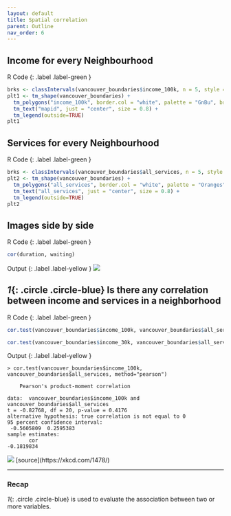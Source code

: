 ```yaml
---
layout: default
title: Spatial correlation
parent: Outline
nav_order: 6
---
```


## Income for every Neighbourhood


R Code
{: .label .label-green }
```R
brks <- classIntervals(vancouver_boundaries$income_100k, n = 5, style = "quantile")
plt1 <- tm_shape(vancouver_boundaries) + 
  tm_polygons("income_100k", border.col = "white", palette = "GnBu", breaks= brks$brks, title="Income") +
  tm_text("mapid", just = "center", size = 0.8) +
  tm_legend(outside=TRUE)
plt1
```


## Services for every Neighbourhood

R Code
{: .label .label-green }
```R
brks <- classIntervals(vancouver_boundaries$all_services, n = 5, style = "quantile")
plt2 <- tm_shape(vancouver_boundaries) + 
  tm_polygons("all_services", border.col = "white", palette = "Oranges", breaks= brks$brks, title="Services") +
  tm_text("all_services", just = "center", size = 0.8) +
  tm_legend(outside=TRUE)
plt2
```


## Images side by side


R Code
{: .label .label-green }
```R
cor(duration, waiting)
```

Output
{: .label .label-yellow }
<img src="{{site.baseurl}}/content/fig/plot8.png">


## *1*{: .circle .circle-blue} Is there any correlation between income and services in a neighborhood



R Code
{: .label .label-green }
```R
cor.test(vancouver_boundaries$income_100k, vancouver_boundaries$all_services, method="pearson")

cor.test(vancouver_boundaries$income_30k, vancouver_boundaries$all_services, method="pearson")
```

Output
{: .label .label-yellow }
```
> cor.test(vancouver_boundaries$income_100k, vancouver_boundaries$all_services, method="pearson")

	Pearson's product-moment correlation

data:  vancouver_boundaries$income_100k and vancouver_boundaries$all_services
t = -0.82768, df = 20, p-value = 0.4176
alternative hypothesis: true correlation is not equal to 0
95 percent confidence interval:
 -0.5605809  0.2595383
sample estimates:
       cor 
-0.1819834 
```

<img src="{{site.baseurl}}/content/fig/p_values.png">
[source](https://xkcd.com/1478/)


___


### Recap

*1*{: .circle .circle-blue} is used to evaluate the association between two or more variables. 

